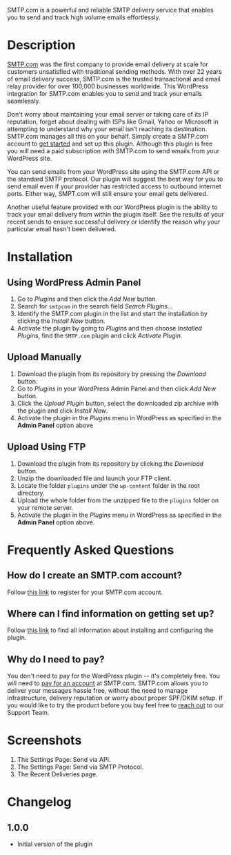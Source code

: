 SMTP.com is a powerful and reliable SMTP delivery service that enables you to send and track high volume emails effortlessly.

# Description

[SMTP.com](https://smtp.com) was the first company to provide email delivery at scale for customers unsatisfied with traditional sending methods. With over 22 years of email delivery success, SMTP.com is the trusted transactional and email relay provider for over 100,000 businesses worldwide. This WordPress integration for SMTP.com enables you to send and track your emails seamlessly.

Don't worry about maintaining your email server or taking care of its IP reputation, forget about dealing with ISPs like Gmail, Yahoo or Microsoft in attempting to understand why your email isn’t reaching its destination. SMTP.com manages all this on your behalf. Simply create a SMTP.com account to [get started](https://registration.smtp.com/?afid=wpplugin) and set up this plugin. Although this plugin is free you will need a paid subscription with SMTP.com to send emails from your WordPress site.

You can send emails from your WordPress site using the SMTP.com API or the standard SMTP protocol. Our plugin will suggest the best way for you to send email even if your provider has restricted access to outbound internet ports. Either way, SMPT.com will still ensure your email gets delivered.

Another useful feature provided with our WordPress plugin is the ability to track your email delivery from within the plugin itself. See the results of your recent sends to ensure successful delivery or identify the reason why your particular email hasn't been delivered.

# Installation

## Using WordPress Admin Panel
1. Go to *Plugins* and then click the *Add New* button.
2. Search for `smtpcom` in the search field *Search Plugins...*
3. Identify the SMTP.com plugin in the list and start the installation by clicking the *Install Now* button.
4. Activate the plugin by going to *Plugins* and then choose *Installed Plugins*, find the `SMTP.com` plugin and click *Activate Plugin*.

## Upload Manually
1. Download the plugin from its repository by pressing the *Download* button.
2. Go to *Plugins* in your WordPress Admin Panel and then click *Add New* button.
3. Click the *Upload Plugin* button, select the downloaded zip archive with the plugin and click *Install Now*.
4. Activate the plugin in the *Plugins* menu in WordPress as specified in the **Admin Panel** option above 

## Upload Using FTP
1. Download the plugin from its repository by clicking the *Download* button.
2. Unzip the downloaded file and launch your FTP client.
3. Locate the folder `plugins` under the `wp-content` folder in the root directory.
4. Upload the whole folder from the unzipped file to the `plugins` folder on your remote server.
5. Activate the plugin in the *Plugins* menu in WordPress as specified in the **Admin Panel** option above.

# Frequently Asked Questions

## How do I create an SMTP.com account?

Follow [this link](https://registration.smtp.com/?afid=wpplugin) to register for your SMTP.com account.

## Where can I find information on getting set up?

Follow [this link](https://kb.smtp.com/article/2137-wp-plugin) to find all information about installing and configuring the plugin.

## Why do I need to pay?

You don't need to pay for the WordPress plugin -- it's completely free. You will need to [pay for an account](https://registration.smtp.com/?afid=wpplugin) at SMTP.com. SMTP.com allows you to deliver your messages hassle free, without the need to manage infrastructure, delivery reputation or worry about proper SPF/DKIM setup. If you would like to try the product before you buy feel free to [reach out](https://kb.smtp.com/article/2114-the-smtp-support-team) to our Support Team.

# Screenshots

1. The Settings Page: Send via API.
2. The Settings Page: Send via SMTP Protocol.
3. The Recent Deliveries page.

# Changelog

## 1.0.0  
* Initial version of the plugin